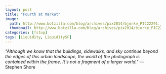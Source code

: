 ```yaml
---
layout: post
title: "Fourth at Market"
image:
  path: http://www.botzilla.com/blog/archives/pix2014/bjorke_PIC22291.jpg
  thumbnail: http://www.botzilla.com/blog/archives/pix2014/bjorke_PIC22291.jpg
categories: [fstop]
tags: [Liquidity, LiquiditySF]
---
```

<i>"Although we know that the buildings, sidewalks, and sky continue beyond the edges of this urban landscape, the world of the photograph is contained within the frame. It's not a fragment of a larger world."</i> &mdash; Stephen Shore
